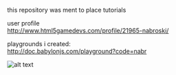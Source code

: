 
this repository was ment to place tutorials

user profile  
http://www.html5gamedevs.com/profile/21965-nabroski/


playgrounds i created:  
http://doc.babylonjs.com/playground?code=nabr

![alt text](https://preview.ibb.co/dVSaSa/babylonjs_playground_scrshoot.jpg)
